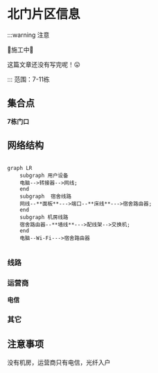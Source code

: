 # 北门片区信息
:::warning 注意

🚧施工中🚧

这篇文章还没有写完呢！😛

:::
范围：7-11栋
## 集合点
**7栋门口**
## 网络结构
```mermaid

graph LR
    subgraph 用户设备
    电脑-->转接器-->网线;
    end
    subgraph  宿舍线路 
    网线--**面板**--->端口--**床线**--->宿舍路由器;
    end
    subgraph 机房线路
    宿舍路由器--**墙线**--->配线架-->交换机;
    end
    电脑--Wi-Fi--->宿舍路由器
    
```
### 线路
### 运营商
**电信**
### 其它
## 注意事项

没有机房，运营商只有电信，光纤入户
